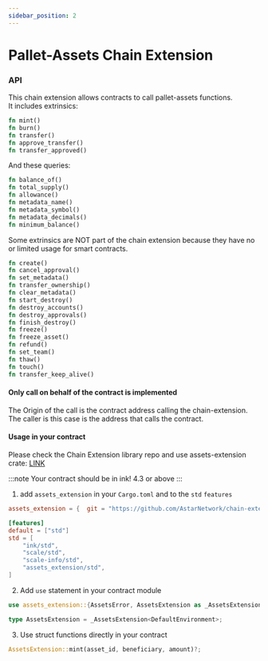 ```yaml
---
sidebar_position: 2
---
```


# Pallet-Assets Chain Extension

### API
This chain extension allows contracts to call pallet-assets functions.     
It includes extrinsics:
```rust
fn mint()
fn burn()
fn transfer()
fn approve_transfer()
fn transfer_approved()
```

And these queries:
```rust
fn balance_of()
fn total_supply()
fn allowance()
fn metadata_name()
fn metadata_symbol()
fn metadata_decimals()
fn minimum_balance()
```

Some extrinsics are NOT part of the chain extension because they have no or limited usage for smart contracts.
```rust
fn create()
fn cancel_approval()
fn set_metadata()
fn transfer_ownership()
fn clear_metadata()
fn start_destroy()
fn destroy_accounts()
fn destroy_approvals()
fn finish_destroy()
fn freeze()
fn freeze_asset()
fn refund()
fn set_team()
fn thaw()
fn touch()
fn transfer_keep_alive()
```

#### Only call on behalf of the contract is implemented

The Origin of the call is the contract address calling the chain-extension. The caller is this case is the address that calls the contract. 

#### Usage in your contract

Please check the Chain Extension library repo and use assets-extension crate: [LINK](https://github.com/AstarNetwork/chain-extension-contracts)

:::note
Your contract should be in ink! 4.3 or above
:::

1. add `assets_extension` in your `Cargo.toml` and to the `std` `features`
```toml
assets_extension = {  git = "https://github.com/AstarNetwork/chain-extension-contracts", default-features = false }

[features]
default = ["std"]
std = [
    "ink/std",
    "scale/std",
    "scale-info/std",
    "assets_extension/std",
]
```

2. Add `use` statement in your contract module
```rust
use assets_extension::{AssetsError, AssetsExtension as _AssetsExtension};

type AssetsExtension = _AssetsExtension<DefaultEnvironment>;
```

3. Use struct functions directly in your contract
```rust
AssetsExtension::mint(asset_id, beneficiary, amount)?;
```